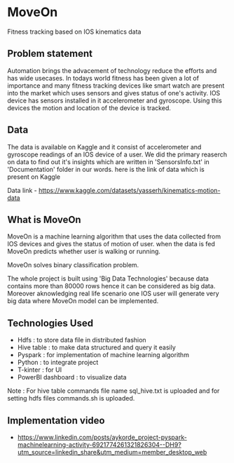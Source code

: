 # MoveOn
Fitness tracking based on IOS kinematics data
## Problem statement 
Automation brings the advacement of technology reduce the efforts and has wide usecases. In todays world fitness has been given a lot of importance and many fitness tracking devices like smart watch are present into the market which uses sensors and gives status of one's activity. IOS device has sensors installed in it accelerometer and gyroscope. Using this devices the motion and location of the device is tracked.
 
## Data 
The data is available on Kaggle and it consist of accelerometer and gyroscope readings of an IOS device of a user. 
We did the primary reaserch on data to find out it's insights which are written in 'SensorsInfo.txt' in 'Documentation' folder in our words. here is the link of data which is present on Kaggle

Data link - https://www.kaggle.com/datasets/yasserh/kinematics-motion-data


## What is MoveOn 
MoveOn is a machine learning algorithm that uses the data collected from IOS devices and gives the status of motion of user. when the data is fed MoveOn predicts whether user is walking or running.

MoveOn solves binary classification problem.

The whole project is built using 'Big Data Technologies' because data contains more than 80000 rows hence it can be considered as big data. Moreover aknowledging real life scenario one IOS user will generate very big data where MoveOn model can be implemented.

## Technologies Used
* Hdfs : to store data file in distributed fashion
* Hive table : to make data structured and query it easily
* Pyspark : for implementation of machine learning algorithm
* Python : to integrate project
* T-kinter : for UI 
* PowerBI dashboard : to visualize data

Note : For hive table commands file name sql_hive.txt is uploaded and for setting hdfs files commands.sh is uploaded.

## Implementation video
* https://www.linkedin.com/posts/aykorde_project-pyspark-machinelearning-activity-6921774261321826304--DH9?utm_source=linkedin_share&utm_medium=member_desktop_web
